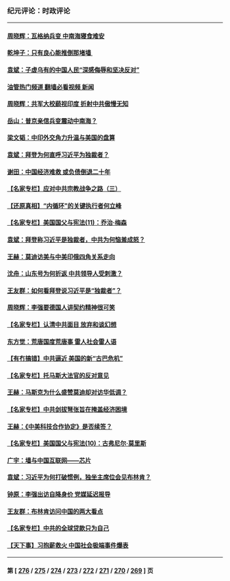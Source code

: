 ### 纪元评论：时政评论
---
#### [周晓辉：瓦格纳兵变 中南海寝食难安](../../pages/nsc1025/n14022416.md?06260330) 
#### [乾坤子：只有良心能推倒那堵墙 ](../../pages/nsc1025/n14022300.md?06260330) 
#### [袁斌：子虚乌有的中国人民“深感侮辱和坚决反对”](../../pages/nsc1025/n14022201.md?06260330) 
#### [油管热门频道 翻墙必看视频 新闻](ok?06260330)
#### [周晓辉：共军大校藐视印度 折射中共傲慢无知](../../pages/nsc1025/n14022194.md?06260330) 
#### [岳山：普京亲信兵变震动中南海？](../../pages/nsc1025/n14022079.md?06260330) 
#### [梁文韬：中印外交角力升温与美国的盘算](../../pages/nsc1025/n14021984.md?06260330) 
#### [袁斌：拜登为何直呼习近平为独裁者？](../../pages/nsc1025/n14021947.md?06260330) 
#### [谢田：中国经济难救 或负债倒退二十年](../../pages/nsc1025/n14021719.md?06260330) 
#### [【名家专栏】应对中共宗教战争之路（三）](../../pages/nsc1025/n14010377.md?06260330) 
#### [【还原真相】“内循环”的关键执行者何立峰](../../pages/nsc1025/n14021571.md?06260330) 
#### [【名家专栏】美国国父与宪法(11)：乔治‧梅森](../../pages/nsc1025/n14020397.md?06260330) 
#### [袁斌：拜登称习近平是独裁者，中共为何恼羞成怒？](../../pages/nsc1025/n14021432.md?06260330) 
#### [王赫：莫迪访美与中美印俄四角关系走向](../../pages/nsc1025/n14021188.md?06260330) 
#### [沈舟：山东号为何折返 中共领导人受刺激？](../../pages/nsc1025/n14021293.md?06260330) 
#### [王友群：如何看拜登说习近平是“独裁者”？](../../pages/nsc1025/n14021118.md?06260330) 
#### [周晓辉：李强要德国人讲契约精神很可笑](../../pages/nsc1025/n14021099.md?06260330) 
#### [【名家专栏】认清中共面目 放弃和谈幻想](../../pages/nsc1025/n14020953.md?06260330) 
#### [东方觉：荒唐国度荒唐事 雷人社会雷人语](../../pages/nsc1025/n14020970.md?06260330) 
#### [【有冇搞错】中共逼近 美国的新“古巴危机”](../../pages/nsc1025/n14020883.md?06260330) 
#### [【名家专栏】托马斯大法官的反对意见](../../pages/nsc1025/n14020392.md?06260330) 
#### [王赫：马斯克为什么盛赞莫迪却对访华低调？](../../pages/nsc1025/n14020655.md?06260330) 
#### [【名家专栏】中共剑拔弩张旨在掩盖经济困境](../../pages/nsc1025/n14019668.md?06260330) 
#### [王赫：《中美科技合作协定》是否续签？](../../pages/nsc1025/n14020177.md?06260330) 
#### [【名家专栏】美国国父与宪法(10)：古弗尼尔‧莫里斯](../../pages/nsc1025/n14016751.md?06260330) 
#### [广宇：墙与中国互联网——芯片](../../pages/nsc1025/n14020146.md?06260330) 
#### [袁斌：习近平为何打破惯例，独坐主席位会见布林肯？](../../pages/nsc1025/n14020139.md?06260330) 
#### [钟原：李强出访自降身价 党媒延迟报导](../../pages/nsc1025/n14019881.md?06260330) 
#### [王友群：布林肯访问中国的两大看点](../../pages/nsc1025/n14019817.md?06260330) 
#### [【名家专栏】中共的全球贷款只为自己](../../pages/nsc1025/n14019658.md?06260330) 
#### [【天下事】习抱薪救火 中国社会极端事件爆表](../../pages/nsc1025/n14019743.md?06260330) 

---
#### 第 [ [276](./276.md?06260330) / [275](./275.md?06260330) / [274](./274.md?06260330) / [273](./273.md?06260330) / [272](./272.md?06260330) / [271](./271.md?06260330) / [270](./270.md?06260330) / [269](./269.md?06260330) ] 页
